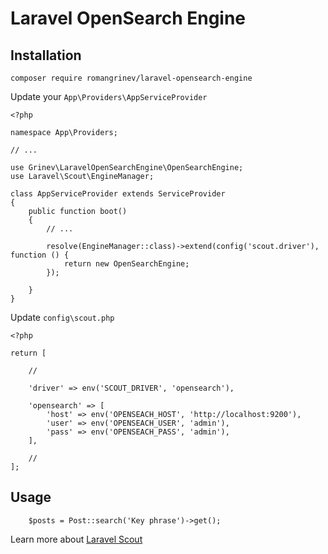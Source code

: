 # Laravel OpenSearch Engine
## Installation

`composer require romangrinev/laravel-opensearch-engine`

Update your `App\Providers\AppServiceProvider`

```
<?php

namespace App\Providers;

// ...

use Grinev\LaravelOpenSearchEngine\OpenSearchEngine;
use Laravel\Scout\EngineManager;

class AppServiceProvider extends ServiceProvider
{
    public function boot()
    {
        // ...

        resolve(EngineManager::class)->extend(config('scout.driver'), function () {
            return new OpenSearchEngine;
        });

    }
}
```

Update `config\scout.php`

```
<?php

return [

    //

    'driver' => env('SCOUT_DRIVER', 'opensearch'),

    'opensearch' => [
        'host' => env('OPENSEACH_HOST', 'http://localhost:9200'),
        'user' => env('OPENSEACH_USER', 'admin'),
        'pass' => env('OPENSEACH_PASS', 'admin'),
    ],

    //
];
```

## Usage
```
    $posts = Post::search('Key phrase')->get();
```
Learn more about [Laravel Scout](https://laravel.com/docs/9.x/scout)
